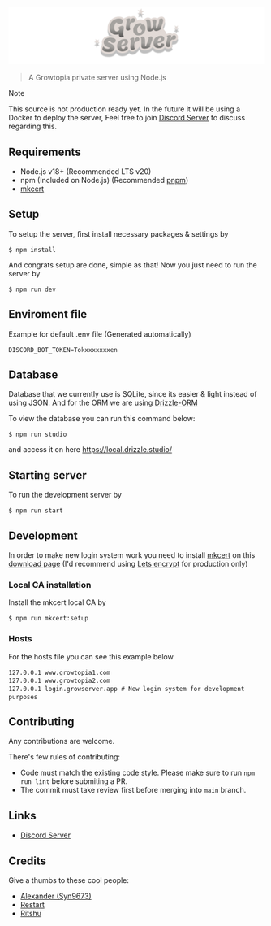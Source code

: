 ![Example](/assets/ignore/banner.png)

> A Growtopia private server using Node.js

> [!NOTE]
> This source is not production ready yet. In the future it will be using a Docker to deploy the server, Feel free to join [Discord Server](https://discord.gg/sGrxfKZY5t) to discuss regarding this.

## Requirements

- Node.js v18+ (Recommended LTS v20)
- npm (Included on Node.js) (Recommended [pnpm](https://pnpm.io))
- [mkcert](https://github.com/FiloSottile/mkcert)

## Setup

To setup the server, first install necessary packages & settings by

```
$ npm install
```

And congrats setup are done, simple as that!
Now you just need to run the server by

```
$ npm run dev
```

## Enviroment file

Example for default .env file (Generated automatically)

```
DISCORD_BOT_TOKEN=Tokxxxxxxxen
```

## Database

Database that we currently use is SQLite, since its easier & light instead of using JSON.
And for the ORM we are using [Drizzle-ORM](https://orm.drizzle.team/)

To view the database you can run this command below:

```
$ npm run studio
```

and access it on here https://local.drizzle.studio/

## Starting server

To run the development server by

```
$ npm run start
```

## Development

In order to make new login system work you need to install [mkcert](https://github.com/FiloSottile/mkcert) on this [download page](https://github.com/FiloSottile/mkcert/releases) (I'd recommend using [Lets encrypt](https://letsencrypt.org/getting-started/) for production only)

### Local CA installation

Install the mkcert local CA by

```
$ npm run mkcert:setup
```

### Hosts

For the hosts file you can see this example below

```
127.0.0.1 www.growtopia1.com
127.0.0.1 www.growtopia2.com
127.0.0.1 login.growserver.app # New login system for development purposes
```

## Contributing

Any contributions are welcome.

There's few rules of contributing:

- Code must match the existing code style. Please make sure to run `npm run lint` before submiting a PR.
- The commit must take review first before merging into `main` branch.

## Links

- [Discord Server](https://discord.gg/sGrxfKZY5t)

## Credits

Give a thumbs to these cool people:

- [Alexander (Syn9673)](https://github.com/Syn9673)
- [Restart](https://github.com/iRestartz)
- [Ritshu](https://github.com/Ritshu)
